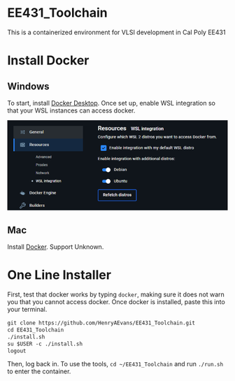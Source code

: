 # EE431_Toolchain
This is a containerized environment for VLSI development in Cal Poly EE431

# Install Docker
## Windows
To start, install [Docker Desktop](https://www.docker.com/products/docker-desktop/). Once set up, enable WSL integration so that your WSL instances can access docker.

![alt text](docs/docker.png)
## Mac
Install [Docker](https://www.docker.com/products/docker-desktop/). Support Unknown.

# One Line Installer
First, test that docker works by typing `docker`, making sure it does not warn you that you cannot access docker.
Once docker is installed, paste this into your terminal.
```
git clone https://github.com/HenryAEvans/EE431_Toolchain.git
cd EE431_Toolchain
./install.sh
su $USER -c ./install.sh
logout
```
Then, log back in. To use the tools, `cd ~/EE431_Toolchain` and run `./run.sh` to enter the container. 
